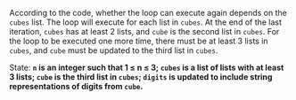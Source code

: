 According to the code, whether the loop can execute again depends on the `cubes` list. The loop will execute for each list in `cubes`. At the end of the last iteration, `cubes` has at least 2 lists, and `cube` is the second list in `cubes`. For the loop to be executed one more time, there must be at least 3 lists in `cubes`, and `cube` must be updated to the third list in `cubes`.

State: **`n` is an integer such that 1 ≤ n ≤ 3; `cubes` is a list of lists with at least 3 lists; `cube` is the third list in `cubes`; `digits` is updated to include string representations of digits from `cube`.**